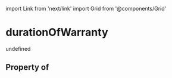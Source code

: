 import Link from 'next/link'
import Grid from '@components/Grid'

# durationOfWarranty

undefined

## Property of



